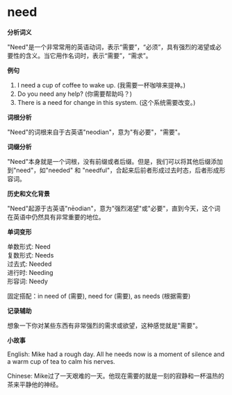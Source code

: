 # need

**分析词义**

  

"Need"是一个非常常用的英语动词，表示“需要”，“必须”，具有强烈的渴望或必要性的含义。当它用作名词时，表示“需要”，“需求”。

  

**例句**

  

1.  I need a cup of coffee to wake up. (我需要一杯咖啡来提神。)
2.  Do you need any help? (你需要帮助吗？)
3.  There is a need for change in this system. (这个系统需要改变。)

  

**词根分析**

  

"Need"的词根来自于古英语"neodian"，意为"有必要"，"需要"。

  

**词缀分析**

  

"Need"本身就是一个词根，没有前缀或者后缀。但是，我们可以将其他后缀添加到"need"，如"needed" 和 "needful"，合起来后前者形成过去时态，后者形成形容词。

  

**历史和文化背景**

  

"Need"起源于古英语"nēodian"，意为"强烈渴望"或"必要"，直到今天，这个词在英语中仍然具有非常重要的地位。

  

**单词变形**

  

单数形式: Need  
复数形式: Needs  
过去式: Needed  
进行时: Needing  
形容词: Needy

  

固定搭配：in need of (需要), need for (需要), as needs (根据需要)

  

**记录辅助**

  

想象一下你对某些东西有非常强烈的需求或欲望，这种感觉就是"需要"。

  

**小故事**

  

English: Mike had a rough day. All he needs now is a moment of silence and a warm cup of tea to calm his nerves.

  

Chinese: Mike过了一天艰难的一天。他现在需要的就是一刻的寂静和一杯温热的茶来平静他的神经。
